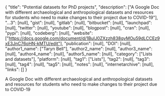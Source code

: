 {
  "title": "Potential datasets for PhD projects",
  "description": ["A Google Doc with different archaeological and anthropological datasets and resources for students who need to make changes to their project due to COVID-19"],
  "...3": [null],
  "gist": [null],
  "gitlab": [null],
  "bitbucket": [null],
  "launchpad": [null],
  "twitter": [null],
  "youtube": [null],
  "blogpost": [null],
  "cran": [null],
  "pypi": [null],
  "codeberg": [null],
  "website": ["https://docs.google.com/document/d/1BuIJ0ZXzzh838qvMOu59dLCCEz9xE3JnC76oHN-kMTU/edit"],
  "publication": [null],
  "DOI": [null],
  "author1_name": ["Taryn Bell"],
  "author2_name": [null],
  "author3_name": [null],
  "author4_name": [null],
  "author5_name": [null],
  "category": ["Lists and datasets"],
  "platform": [null],
  "tag1": ["Lists"],
  "tag2": [null],
  "tag3": [null],
  "tag4": [null],
  "tag5": [null],
  "notes": [null],
  "internetarchive": [null],
  "links": []
}

<!-- Generated by csv2md.R – do not edit by hand -->

A Google Doc with different archaeological and anthropological datasets and resources for students who need to make changes to their project due to COVID-19